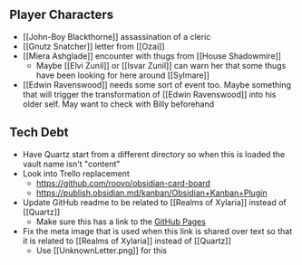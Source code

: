 
## Player Characters
- [[John-Boy Blackthorne]] assassination of a cleric
- [[Gnutz Snatcher]] letter from [[Ozai]]
- [[Miera Ashglade]] encounter with thugs from [[House Shadowmire]]
	- Maybe [[Elvi Zunil]] or [[Isvar Zunil]] can warn her that some thugs have been looking for here around [[Sylmare]]
- [[Edwin Ravenswood]] needs some sort of event too. Maybe something that will trigger the transformation of [[Edwin Ravenswood]] into his older self. May want to check with Billy beforehand

## Tech Debt

- Have Quartz start from a different directory so when this is loaded the vault name isn't "content"
- Look into Trello replacement
	- https://github.com/roovo/obsidian-card-board
	- https://publish.obsidian.md/kanban/Obsidian+Kanban+Plugin
- Update GitHub readme to be related to [[Realms of Xylaria]] instead of [[Quartz]]
	- Make sure this has a link to the [GitHub Pages](https://jasc5797.github.io/Realms-of-Xylaria/)
- Fix the meta image that is used when this link is shared over text so that it is related to [[Realms of Xylaria]] instead of [[Quartz]]
	- Use [[UnknownLetter.png]] for this